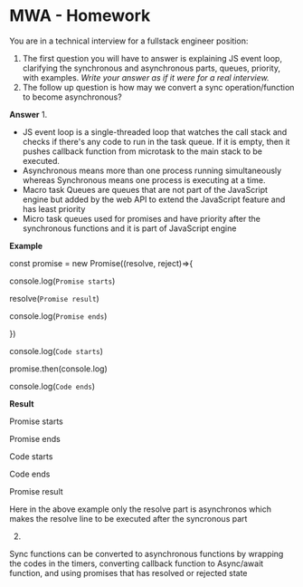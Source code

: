 # MWA - Homework
You are in a technical interview for a fullstack engineer position:
1. The first question you will have to answer is explaining JS event loop, clarifying the synchronous and asynchronous parts, queues, priority, with examples. *Write your answer as if it were for a real interview.*
2. The follow up question is how may we convert a sync operation/function to become asynchronous?

**Answer**
1. 
-	JS event loop is a single-threaded loop that watches the call stack and checks if there's any code to run in the task queue. If it is empty, then it pushes callback function from microtask to the main stack to be executed.
-	Asynchronous means more than one process running simultaneously whereas Synchronous means one process is executing at a time.
-	Macro task Queues are queues that are not part of the JavaScript engine but added by the web API to extend the JavaScript feature and has least priority
-	Micro task queues used for promises and have priority after the synchronous functions and it is part of JavaScript engine


**Example**

const promise = new Promise((resolve, reject)=>{

console.log(`Promise starts`)

resolve(`Promise result`)

console.log(`Promise ends`)

})

console.log(`Code starts`)

promise.then(console.log)

console.log(`Code ends`)



**Result**

Promise starts

Promise ends

Code starts

Code ends

Promise result


Here in the above example only the resolve part is asynchronos which makes the resolve line to be executed after the syncronous part


2. 
Sync functions can be converted to asynchronous functions by wrapping the codes in the timers, converting callback function to Async/await function, and using promises that has resolved or rejected state

